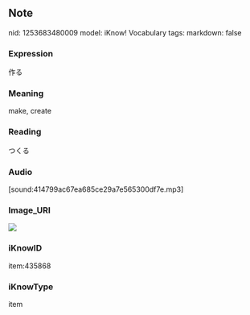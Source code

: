 ## Note
nid: 1253683480009
model: iKnow! Vocabulary
tags: 
markdown: false

### Expression
作る

### Meaning
make, create

### Reading
つくる

### Audio
[sound:414799ac67ea685ce29a7e565300df7e.mp3]

### Image_URI
<img src="2b8f2c836e5e1b9e8bb06b180490233e.jpg">

### iKnowID
item:435868

### iKnowType
item
